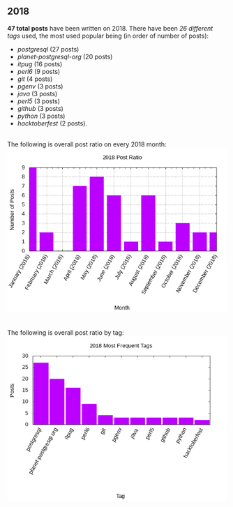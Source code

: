 ## 2018 

**47 total posts** have been written on 2018.
There have been *26 different tags* used, the most
used popular being (in order of number of posts):
 
- *postgresql* (27 posts)  
- *planet-postgresql-org* (20 posts)  
- *itpug* (16 posts)  
- *perl6* (9 posts)  
- *git* (4 posts)  
- *pgenv* (3 posts)  
- *java* (3 posts)  
- *perl5* (3 posts)  
- *github* (3 posts)  
- *python* (3 posts)  
- *hacktoberfest* (2 posts).<br/>
<br/>
The following is overall post ratio on every 2018 month:
<br/>
    <center>
      <img src="/images/stats/2018-months.png" alt="2018 post ratio per month" />
    </center>
<br/>

<br/>
The following is overall post ratio by tag:
<br/>
  <center>
    <img src="/images/stats/2018-tags.png" alt="2018 post ratio per tag" />
  </center>
<br/>
